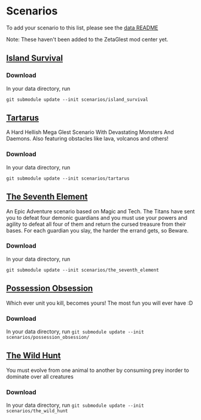 # Scenarios

To add your scenario to this list, please see the [data README](https://github.com/ZetaGlest/zetaglest-data/blob/develop/README.md)

Note: These haven't been added to the ZetaGlest mod center yet.

## [Island Survival](https://github.com/mathusummut/island_survival)

### Download

In your data directory, run

`git submodule update --init scenarios/island_survival`


## [Tartarus](https://github.com/KeithSammut/tartarus)<br />
A Hard Hellish Mega Glest Scenario With Devastating Monsters And
Daemons. Also featuring obstacles like lava, volcanos and others!

### Download

In your data directory, run

`git submodule update --init scenarios/tartarus`


## [The Seventh Element](https://github.com/KeithSammut/the_seventh_element)<br />
An Epic Adventure scenario based on Magic and Tech. The Titans have
sent you to defeat four demonic guardians and you must use your powers
and agility to defeat all four of them and return the cursed treasure
from their bases. For each guardian you slay, the harder the errand
gets, so Beware.

### Download

In your data directory, run

`git submodule update --init scenarios/the_seventh_element`


## [Possession Obsession](https://github.com/KeithSammut/possession_obsession)<br />
Which ever unit you kill, becomes yours! The most fun you will ever have :D

### Download

In your data directory, run
`git submodule update --init scenarios/possession_obsession/`


## [The Wild Hunt](https://github.com/KeithSammut/the_wild_hunt)<br />
You must evolve from one animal to another by consuming prey inorder to
dominate over all creatures

### Download

In your data directory, run
`git submodule update --init scenarios/the_wild_hunt`


